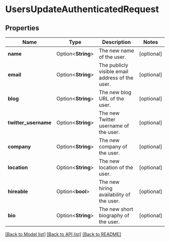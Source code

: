 # UsersUpdateAuthenticatedRequest

## Properties

Name | Type | Description | Notes
------------ | ------------- | ------------- | -------------
**name** | Option<**String**> | The new name of the user. | [optional]
**email** | Option<**String**> | The publicly visible email address of the user. | [optional]
**blog** | Option<**String**> | The new blog URL of the user. | [optional]
**twitter_username** | Option<**String**> | The new Twitter username of the user. | [optional]
**company** | Option<**String**> | The new company of the user. | [optional]
**location** | Option<**String**> | The new location of the user. | [optional]
**hireable** | Option<**bool**> | The new hiring availability of the user. | [optional]
**bio** | Option<**String**> | The new short biography of the user. | [optional]

[[Back to Model list]](../README.md#documentation-for-models) [[Back to API list]](../README.md#documentation-for-api-endpoints) [[Back to README]](../README.md)


